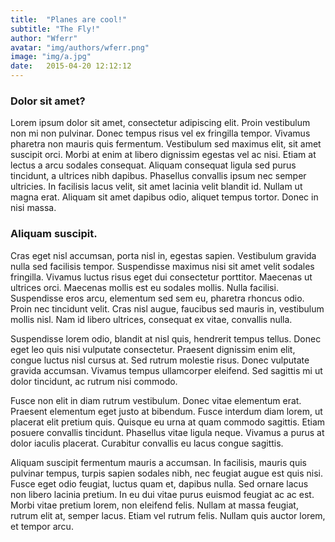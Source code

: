 ```yaml
---
title:  "Planes are cool!"
subtitle: "The Fly!"
author: "Wferr"
avatar: "img/authors/wferr.png"
image: "img/a.jpg"
date:   2015-04-20 12:12:12
---
```


### Dolor sit amet?
Lorem ipsum dolor sit amet, consectetur adipiscing elit. Proin vestibulum
non mi non pulvinar. Donec tempus risus vel ex fringilla tempor. Vivamus pharetra
non mauris quis fermentum. Vestibulum sed maximus elit, sit amet suscipit orci.
Morbi at enim at libero dignissim egestas vel ac nisi. Etiam at lectus a arcu
sodales consequat. Aliquam consequat ligula sed purus tincidunt, a ultrices nibh dapibus.
Phasellus convallis ipsum nec semper ultricies. In facilisis lacus velit, sit amet lacinia velit blandit
 id. Nullam ut magna erat. Aliquam sit amet dapibus odio, aliquet tempus tortor. Donec in nisi massa.

### Aliquam suscipit.
Cras eget nisl accumsan, porta nisl in,
egestas sapien. Vestibulum gravida nulla sed facilisis tempor.
 Suspendisse maximus nisi sit amet velit sodales fringilla. Vivamus
  luctus risus eget dui consectetur porttitor. Maecenas ut ultrices orci.
  Maecenas mollis est eu sodales mollis. Nulla facilisi. Suspendisse eros arcu,
  elementum sed sem eu, pharetra rhoncus odio. Proin nec tincidunt velit. Cras nisl augue,
   faucibus sed mauris in, vestibulum mollis nisl. Nam id libero ultrices, consequat ex vitae, convallis nulla.

Suspendisse lorem odio, blandit at nisl quis, hendrerit tempus tellus. Donec eget leo quis nisi vulputate consectetur. Praesent dignissim enim elit, congue luctus nisl cursus at. Sed rutrum molestie risus. Donec vulputate gravida accumsan. Vivamus tempus ullamcorper eleifend. Sed sagittis mi ut dolor tincidunt, ac rutrum nisi commodo.

Fusce non elit in diam rutrum vestibulum. Donec vitae elementum erat. Praesent elementum eget justo at bibendum. Fusce interdum diam lorem, ut placerat elit pretium quis. Quisque eu urna at quam commodo sagittis. Etiam posuere convallis tincidunt. Phasellus vitae ligula neque. Vivamus a purus at dolor iaculis placerat. Curabitur convallis eu lacus congue sagittis.

Aliquam suscipit fermentum mauris a accumsan. In facilisis, mauris quis pulvinar tempus, turpis sapien sodales nibh, nec feugiat augue est quis nisi. Fusce eget odio feugiat, luctus quam et, dapibus nulla. Sed ornare lacus non libero lacinia pretium. In eu dui vitae purus euismod feugiat ac ac est. Morbi vitae pretium lorem, non eleifend felis. Nullam at massa feugiat, rutrum elit at, semper lacus. Etiam vel rutrum felis. Nullam quis auctor lorem, et tempor arcu.
